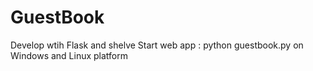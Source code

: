 # GuestBook
Develop wtih Flask and shelve 
Start web app : python guestbook.py on Windows and Linux platform
